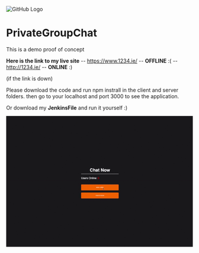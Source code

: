 ![GitHub Logo](Group-Chat/client/public/favicon.ico)

# PrivateGroupChat
This is a demo proof of concept 
 
**Here is the link to my live site**
-- https://www.1234.ie/ -- **OFFLINE** :( 
-- http://1234.ie/ -- **ONLINE** :) 

(if the link is down)

Please download the code and run npm instrall in the client and server folders. 
then go to your localhost and port 3000 to see the application. 

Or download my **JenkinsFile** and run it yourself :) 

![Chat Demo](demo/howTo.gif)

